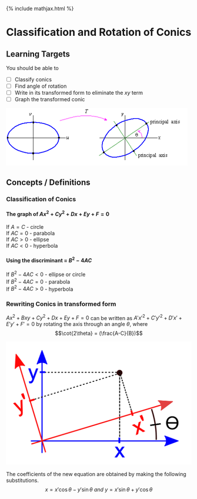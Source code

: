 {% include mathjax.html %}

# Classification and Rotation of Conics

## Learning Targets

You should be able to
- [ ] Classify conics
- [ ] Find angle of rotation
- [ ] Write in its transformed form to eliminate the $xy$ term
- [ ] Graph the transformed conic

![Graph the Transformed Conic](../assets/precalculus/classification-and-rotation-of-conics_1.gif)

## Concepts / Definitions

### Classification of Conics

#### The graph of $Ax^2 + Cy^2 + Dx + Ey + F = 0$
If $A = C$ - circle<br>
If $AC = 0$ - parabola<br>
If $AC > 0$ - ellipse<br>
If $AC < 0$ - hyperbola

#### Using the discriminant = $B^2 - 4AC$<br>
If $B^2 - 4AC < 0$ - ellipse or circle<br>
If $B^2 - 4AC = 0$ - parabola<br>
If $B^2 - 4AC > 0$ - hyperbola

### Rewriting Conics in transformed form

$Ax^2 + Bxy + Cy^2 + Dx + Ey + F = 0$ can be written as $A'x'^2 + C'y'^2 + D'x' + E'y' + F' = 0$ by rotating the axis through an angle $\theta$, where
$$\cot{2\theta} = (\frac{A-C}{B})$$

![Rotated Axis](../assets/precalculus/classification-and-rotation-of-conics_2.svg)

The coefficients of the new equation are obtained by making the following substitutions.<br>
$$ x = x' \cos{\theta} - y' \sin{\theta}\ and\ y = x' \sin{\theta} + y' \cos{\theta}$$
